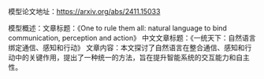 模型论文地址：https://arxiv.org/abs/2411.15033

模型概述：文章标题：《One to rule them all: natural language to bind communication, perception and action》
中文文章标题：《一统天下：自然语言绑定通信、感知和行动》
文章内容：本文探讨了自然语言在整合通信、感知和行动中的关键作用，提出了一种统一的方法，旨在提升智能系统的交互能力和自主性。
